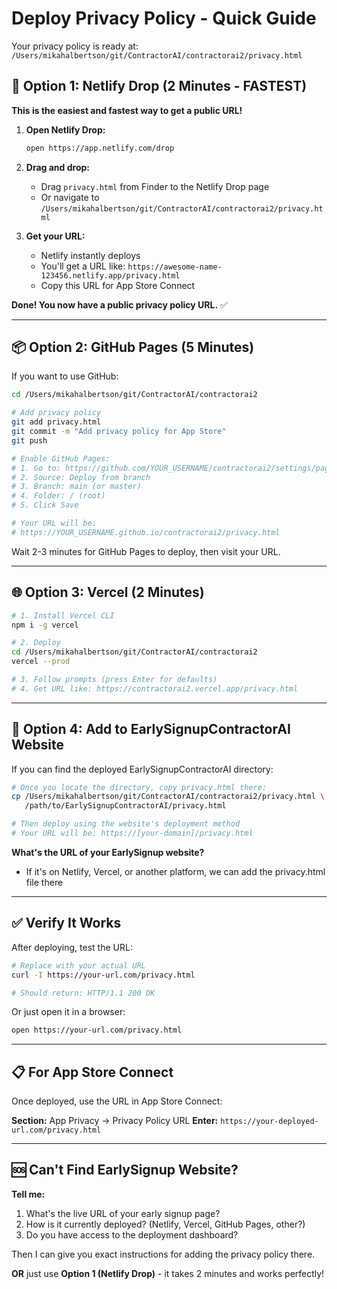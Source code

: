 # Deploy Privacy Policy - Quick Guide

Your privacy policy is ready at: `/Users/mikahalbertson/git/ContractorAI/contractorai2/privacy.html`

## 🚀 Option 1: Netlify Drop (2 Minutes - FASTEST)

**This is the easiest and fastest way to get a public URL!**

1. **Open Netlify Drop:**
   ```bash
   open https://app.netlify.com/drop
   ```

2. **Drag and drop:**
   - Drag `privacy.html` from Finder to the Netlify Drop page
   - Or navigate to `/Users/mikahalbertson/git/ContractorAI/contractorai2/privacy.html`

3. **Get your URL:**
   - Netlify instantly deploys
   - You'll get a URL like: `https://awesome-name-123456.netlify.app/privacy.html`
   - Copy this URL for App Store Connect

**Done! You now have a public privacy policy URL.** ✅

---

## 📦 Option 2: GitHub Pages (5 Minutes)

If you want to use GitHub:

```bash
cd /Users/mikahalbertson/git/ContractorAI/contractorai2

# Add privacy policy
git add privacy.html
git commit -m "Add privacy policy for App Store"
git push

# Enable GitHub Pages:
# 1. Go to: https://github.com/YOUR_USERNAME/contractorai2/settings/pages
# 2. Source: Deploy from branch
# 3. Branch: main (or master)
# 4. Folder: / (root)
# 5. Click Save

# Your URL will be:
# https://YOUR_USERNAME.github.io/contractorai2/privacy.html
```

Wait 2-3 minutes for GitHub Pages to deploy, then visit your URL.

---

## 🌐 Option 3: Vercel (2 Minutes)

```bash
# 1. Install Vercel CLI
npm i -g vercel

# 2. Deploy
cd /Users/mikahalbertson/git/ContractorAI/contractorai2
vercel --prod

# 3. Follow prompts (press Enter for defaults)
# 4. Get URL like: https://contractorai2.vercel.app/privacy.html
```

---

## 🔗 Option 4: Add to EarlySignupContractorAI Website

If you can find the deployed EarlySignupContractorAI directory:

```bash
# Once you locate the directory, copy privacy.html there:
cp /Users/mikahalbertson/git/ContractorAI/contractorai2/privacy.html \
   /path/to/EarlySignupContractorAI/privacy.html

# Then deploy using the website's deployment method
# Your URL will be: https://[your-domain]/privacy.html
```

**What's the URL of your EarlySignup website?**
- If it's on Netlify, Vercel, or another platform, we can add the privacy.html file there

---

## ✅ Verify It Works

After deploying, test the URL:

```bash
# Replace with your actual URL
curl -I https://your-url.com/privacy.html

# Should return: HTTP/1.1 200 OK
```

Or just open it in a browser:
```bash
open https://your-url.com/privacy.html
```

---

## 📋 For App Store Connect

Once deployed, use the URL in App Store Connect:

**Section:** App Privacy → Privacy Policy URL
**Enter:** `https://your-deployed-url.com/privacy.html`

---

## 🆘 Can't Find EarlySignup Website?

**Tell me:**
1. What's the live URL of your early signup page?
2. How is it currently deployed? (Netlify, Vercel, GitHub Pages, other?)
3. Do you have access to the deployment dashboard?

Then I can give you exact instructions for adding the privacy policy there.

**OR** just use **Option 1 (Netlify Drop)** - it takes 2 minutes and works perfectly!
